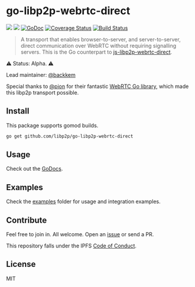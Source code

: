 # go-libp2p-webrtc-direct

[![](https://img.shields.io/badge/project-libp2p-yellow.svg?style=flat-square)](http://github.com/libp2p/libp2p)
[![](https://img.shields.io/badge/freenode-%23libp2p-yellow.svg?style=flat-square)](http://webchat.freenode.net/?channels=%23libp2p)
[![GoDoc](https://godoc.org/github.com/libp2p/go-libp2p-webrtc-direct?status.svg)](https://godoc.org/github.com/libp2p/go-libp2p-webrtc-direct)
[![Coverage
Status](https://coveralls.io/repos/github/libp2p/go-libp2p-webrtc-direct/badge.svg?branch=master)](https://coveralls.io/github/libp2p/go-libp2p-webrtc-direct?branch=master)
[![Build
Status](https://travis-ci.org/libp2p/go-libp2p-webrtc-direct.svg?branch=master)](https://travis-ci.org/libp2p/go-libp2p-webrtc-direct)

> A transport that enables browser-to-server, and server-to-server, direct
> communication over WebRTC without requiring signalling servers. This is the
> Go counterpart to
> [js-libp2p-webrtc-direct](https://github.com/libp2p/js-libp2p-webrtc-direct).

⚠️ Status: Alpha. ⚠️

Lead maintainer: [@backkem](https://github.com/backkem)

Special thanks to [@pion](https://github.com/pion) for their fantastic
[WebRTC Go library](https://github.com/pion/webrtc), which made this
libp2p transport possible.

## Install

This package supports gomod builds.

```sh
go get github.com/libp2p/go-libp2p-webrtc-direct
```

## Usage

Check out the
[GoDocs](https://godoc.org/github.com/libp2p/go-libp2p-webrtc-direct).

## Examples

Check the [examples](./examples) folder for usage and integration examples.

## Contribute

Feel free to join in. All welcome. Open an
[issue](https://github.com/libp2p/go-libp2p-webrtc-direct/issues) or send a
PR.

This repository falls under the IPFS [Code of
Conduct](https://github.com/ipfs/community/blob/master/code-of-conduct.md).

## License

MIT

